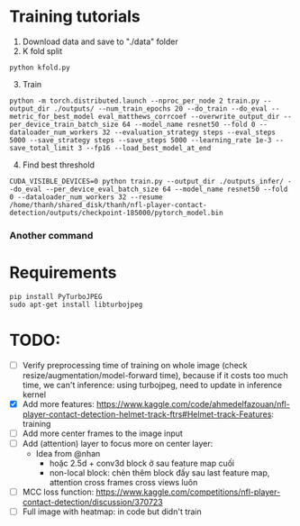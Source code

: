 # Training tutorials

1. Download data and save to "./data" folder
2. K fold split
```
python kfold.py
```
3. Train
```
python -m torch.distributed.launch --nproc_per_node 2 train.py --output_dir ./outputs/ --num_train_epochs 20 --do_train --do_eval --metric_for_best_model eval_matthews_corrcoef --overwrite_output_dir --per_device_train_batch_size 64 --model_name resnet50 --fold 0 --dataloader_num_workers 32 --evaluation_strategy steps --eval_steps 5000 --save_strategy steps --save_steps 5000 --learning_rate 1e-3 --save_total_limit 3 --fp16 --load_best_model_at_end
```

4. Find best threshold
```
CUDA_VISIBLE_DEVICES=0 python train.py --output_dir ./outputs_infer/ --do_eval --per_device_eval_batch_size 64 --model_name resnet50 --fold 0 --dataloader_num_workers 32 --resume /home/thanh/shared_disk/thanh/nfl-player-contact-detection/outputs/checkpoint-185000/pytorch_model.bin
```

### Another command


# Requirements
```
pip install PyTurboJPEG
sudo apt-get install libturbojpeg
```

# TODO: 
- [ ] Verify preprocessing time of training on whole image (check resize/augmentation/model-forward time), because if it costs too much time, we can't inference: using turbojpeg, need to update in inference kernel
- [x] Add more features: https://www.kaggle.com/code/ahmedelfazouan/nfl-player-contact-detection-helmet-track-ftrs#Helmet-track-Features: training
- [ ] Add more center frames to the image input
- [ ] Add (attention) layer to focus more on center layer:
    - Idea from @nhan
        - hoặc 2.5d + conv3d block ở sau feature map cuối
        - non-local block: chèn thêm block đấy sau last feature map, attention cross frames cross views luôn
- [ ] MCC loss function: https://www.kaggle.com/competitions/nfl-player-contact-detection/discussion/370723
- [ ] Full image with heatmap: in code but didn't train